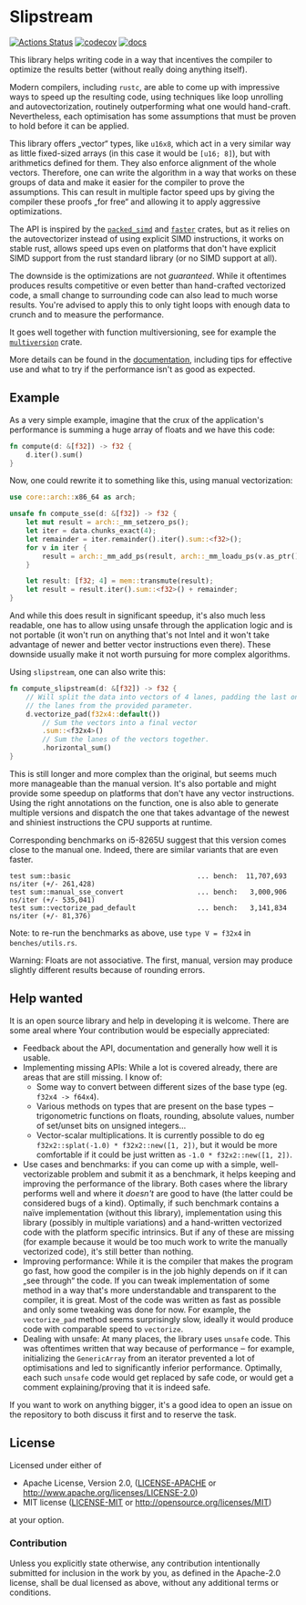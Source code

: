 # Slipstream

[![Actions Status](https://github.com/vorner/slipstream/workflows/test/badge.svg)](https://github.com/vorner/slipstream/actions)
[![codecov](https://codecov.io/gh/vorner/slipstream/branch/master/graph/badge.svg?token=RG02T39PJZ)](https://codecov.io/gh/vorner/slipstream)
[![docs](https://docs.rs/slipstream/badge.svg)](https://docs.rs/slipstream)


This library helps writing code in a way that incentives the compiler to
optimize the results better (without really doing anything itself).

Modern compilers, including `rustc`, are able to come up with impressive ways to
speed up the resulting code, using techniques like loop unrolling and
autovectorization, routinely outperforming what one would hand-craft.
Nevertheless, each optimisation has some assumptions that must be proven to hold
before it can be applied.

This library offers „vector“ types, like `u16x8`, which act in a very similar
way as little fixed-sized arrays (in this case it would be `[u16; 8]`), but with
arithmetics defined for them. They also enforce alignment of the whole vectors.
Therefore, one can write the algorithm in a way that works on these groups of
data and make it easier for the compiler to prove the assumptions. This can
result in multiple factor speed ups by giving the compiler these proofs „for
free“ and allowing it to apply aggressive optimizations.

The API is inspired by the [`packed_simd`] and [`faster`] crates, but as it
relies on the autovectorizer instead of using explicit SIMD instructions, it
works on stable rust, allows speed ups even on platforms that don't have
explicit SIMD support from the rust standard library (or no SIMD support at
all).

The downside is the optimizations are not *guaranteed*. While it oftentimes
produces results competitive or even better than hand-crafted vectorized code,
a small change to surrounding code can also lead to much worse results.  You're
advised to apply this to only tight loops with enough data to crunch and to
measure the performance.

It goes well together with function multiversioning, see for example the
[`multiversion`] crate.

More details can be found in the [documentation], including tips for effective
use and what to try if the performance isn't as good as expected.

## Example

As a very simple example, imagine that the crux of the application's performance
is summing a huge array of floats and we have this code:

```rust
fn compute(d: &[f32]) -> f32 {
    d.iter().sum()
}
```

Now, one could rewrite it to something like this, using manual vectorization:

```rust
use core::arch::x86_64 as arch;

unsafe fn compute_sse(d: &[f32]) -> f32 {
    let mut result = arch::_mm_setzero_ps();
    let iter = data.chunks_exact(4);
    let remainder = iter.remainder().iter().sum::<f32>();
    for v in iter {
        result = arch::_mm_add_ps(result, arch::_mm_loadu_ps(v.as_ptr()));
    }

    let result: [f32; 4] = mem::transmute(result);
    let result = result.iter().sum::<f32>() + remainder;
}
```

And while this does result in significant speedup, it's also much less readable,
one has to allow using unsafe through the application logic and is not portable
(it won't run on anything that's not Intel and it won't take advantage of newer
and better vector instructions even there). These downside usually make it not
worth pursuing for more complex algorithms.

Using `slipstream`, one can also write this:

```rust
fn compute_slipstream(d: &[f32]) -> f32 {
    // Will split the data into vectors of 4 lanes, padding the last one with
    // the lanes from the provided parameter.
    d.vectorize_pad(f32x4::default())
        // Sum the vectors into a final vector
        .sum::<f32x4>()
        // Sum the lanes of the vectors together.
        .horizontal_sum()
}
```

This is still longer and more complex than the original, but seems much more
manageable than the manual version. It's also portable and might provide some
speedup on platforms that don't have any vector instructions. Using the right
annotations on the function, one is also able to generate multiple versions and
dispatch the one that takes advantage of the newest and shiniest instructions
the CPU supports at runtime.

Corresponding benchmarks on i5-8265U suggest that this version comes close to
the manual one. Indeed, there are similar variants that are even faster.

```
test sum::basic                               ... bench:  11,707,693 ns/iter (+/- 261,428)
test sum::manual_sse_convert                  ... bench:   3,000,906 ns/iter (+/- 535,041)
test sum::vectorize_pad_default               ... bench:   3,141,834 ns/iter (+/- 81,376)
```

Note: to re-run the benchmarks as above, use `type V = f32x4` in
`benches/utils.rs`.

Warning: Floats are not associative. The first, manual, version may produce
slightly different results because of rounding errors.

## Help wanted

It is an open source library and help in developing it is welcome. There are
some areal where Your contribution would be especially appreciated:

* Feedback about the API, documentation and generally how well it is usable.
* Implementing missing APIs: While a lot is covered already, there are areas
  that are still missing. I know of:
  - Some way to convert between different sizes of the base type (eg. `f32x4 ->
    f64x4`).
  - Various methods on types that are present on the base types ‒ trigonometric
    functions on floats, rounding, absolute values, number of set/unset bits on
    unsigned integers...
  - Vector-scalar multiplications. It is currently possible to do eg
    `f32x2::splat(-1.0) * f32x2::new([1, 2])`, but it would be more comfortable
    if it could be just written as `-1.0 * f32x2::new([1, 2])`.
* Use cases and benchmarks: if you can come up with a simple, well-vectorizable
  problem and submit it as a benchmark, it helps keeping and improving the
  performance of the library. Both cases where the library performs well and
  where it *doesn't* are good to have (the latter could be considered bugs of a
  kind). Optimally, if such benchmark contains a naïve implementation (without
  this library), implementation using this library (possibly in multiple
  variations) and a hand-written vectorized code with the platform specific
  intrinsics. But if any of these are missing (for example because it would be
  too much work to write the manually vectorized code), it's still better than
  nothing.
* Improving performance: While it is the compiler that makes the program go
  fast, how good the compiler is in the job highly depends on if it can „see
  through“ the code. If you can tweak implementation of some method in a way
  that's more understandable and transparent to the compiler, it is great. Most
  of the code was written as fast as possible and only some tweaking was done
  for now. For example, the `vectorize_pad` method seems surprisingly slow,
  ideally it would produce code with comparable speed to `vectorize`.
* Dealing with unsafe: At many places, the library uses `unsafe` code. This was
  oftentimes written that way because of performance ‒ for example, initializing
  the `GenericArray` from an iterator prevented a lot of optimisations and led
  to significantly inferior performance. Optimally, each such `unsafe` code
  would get replaced by safe code, or would get a comment explaining/proving
  that it is indeed safe.

If you want to work on anything bigger, it's a good idea to open an issue on the
repository to both discuss it first and to reserve the task.

## License

Licensed under either of

 * Apache License, Version 2.0, ([LICENSE-APACHE](LICENSE-APACHE) or http://www.apache.org/licenses/LICENSE-2.0)
 * MIT license ([LICENSE-MIT](LICENSE-MIT) or http://opensource.org/licenses/MIT)

at your option.

### Contribution

Unless you explicitly state otherwise, any contribution intentionally
submitted for inclusion in the work by you, as defined in the Apache-2.0
license, shall be dual licensed as above, without any additional terms
or conditions.

[`packed_simd`]: https://crates.io/crates/packed_simd
[`faster`]: https://crates.io/crates/faster
[`multiversion`]: https://crates.io/crates/multiversion
[documentation]: https://docs.rs/slipstream
